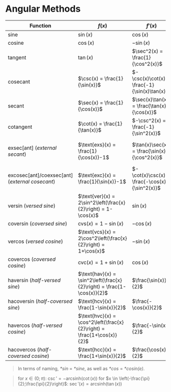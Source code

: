 # Angular Methods

| Function | $f(x)$ | $f'(x)$ | $f^{-1}(x)$ |
|--|--|--|--|
| sine | $\sin(x)$ | $\cos(x)$ | $\arcsin(x)$ |
| cosine | $\cos(x)$ | $-\sin(x)$ | $\arccos(x)$ |
| tangent | $\tan(x)$ | $\sec^2(x) = \frac{1}{\cos^2(x)}$ | $\arctan(x)$ |
| cosecant | $\csc(x) = \frac{1}{\sin(x)}$ | $-\csc(x)\cot(x) = \frac{-1}{\sin(x)\tan(x)}$ | $\arcsin\left(\frac{1}{x}\right)$ |
| secant | $\sec(x) = \frac{1}{\cos(x)}$ | $\sec(x)\tan(x) = \frac{\tan(x)}{\cos(x)}$ | $\arccos\left(\frac{1}{x}\right)$ |
| cotangent | $\cot(x) = \frac{1}{\tan(x)}$ | $-\csc^2(x) = \frac{-1}{\sin^2(x)}$ | $\arctan\left(\frac{1}{x}\right)$ |
| exsec[ant] (_external secant_) | $\text{exs}(x) = \frac{1}{\cos(x)}-1$ | $\tan(x)\sec(x) = \frac{\sin(x)}{\cos^2(x)}$ | $\text{arcsec}(x+1) = \arccos\left(\frac{1}{x+1}\right) = \arctan(\sqrt{x^2+2x})$ | 
| excosec[ant]/coexsec[ant] (_external cosecant_) | $\text{exc}(x) = \frac{1}{\sin(x)}-1$ | $-\cot(x)\csc(x) = \frac{-\cos(x)}{\sin^2(x)}$ | $\text{arccsc}(x+1) = \arcsin\left(\frac{1}{x+1}\right)$ |
| versin (_versed sine_) | $\text{ver}(x) = 2\sin^2\left(\frac{x}{2}\right) = 1-\cos(x)$ | $\sin(x)$ | $\arccos(1-x)$ |
| coversin (_coversed sine_) | $\text{cvs}(x) = 1-\sin(x)$ | $-\cos(x)$ | $\arcsin(1-x)$ |
| vercos (_versed cosine_) | $\text{vcs}(x) = 2\cos^2\left(\frac{x}{2}\right) = 1+\cos(x)$ | $-\sin(x)$ | $\arccos(x-1)$ |
| covercos (_coversed cosine_) | $\text{cvc}(x) = 1+\sin(x)$ | $\cos(x)$ | $\arcsin(x-1)$ |
| haversin (_half-versed sine_) | $\text{hav}(x) = \sin^2\left(\frac{x}{2}\right) = \frac{1-\cos(x)}{2}$ | $\frac{\sin(x)}{2}$ | $2\arcsin(\sqrt{x}) = \arccos(1-2x)$ |
| hacoversin (_half-coversed sine_) | $\text{hcv}(x) = \frac{1-\sin(x)}{2}$ | $\frac{-\cos(x)}{2}$ | $\arcsin(1-2x)$ |
| havercos (_half-versed cosine_) | $\text{hvc}(x) = \cos^2\left(\frac{x}{2}\right) = \frac{1+\cos(x)}{2}$ | $\frac{-\sin(x)}{2}$ | $2\arccos(\sqrt{x}) = \arccos(2x-1)$ |
| hacovercos (_half-coversed cosine_) | $\text{hcc}(x) = \frac{1+\sin(x)}{2}$ | $\frac{\cos(x)}{2}$ | $\arcsin(2x-1)$ |

> In terms of naming, _*sin_ = _*sine_, as well as _*cos_ = _*cosin(e)_.

> for $x \in (0;\pi)$: $\csc'=-\text{arcsinh}(\cot(x))$
> for $x \in \left(-\frac{\pi}{2};\frac{\pi}{2}\right)$: $\sec'(x) = \text{arcsinh}(\tan(x))$
